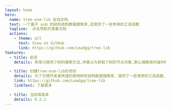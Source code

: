 ```yaml
---
layout: home
hero:
  name: tree-esm-lib 在线文档
  text: 一个基于 esm 的树形结构数据搜索库,还提供了一些常用的工具函数
  tagline:  点击导航栏查看文档
  actions:
    - theme: alt
      text: View on GitHub
      link: https://github.com/Leadgq/tree-lib
features:
  - title: 前言
    details: 本库只提供了树的搜索方法,作者认为获取了树的节点对象,那么增删改的操作都是非常简单的,类似如果你需要插入一个节点到某个节点下面,你只需要找到这个节点,然后push进去就可以了,但是如何查找是费事的

  - title: 创建tree-esm-lib的目的
    details: 为了方便开发者快速的使用树形结构数据搜索库，提供了一些常用的工具函数,同时方便自己查看
    link: https://github.com/Leadgq/tree-lib
    linkText: 了解更多

  - title: 当前库版本 
    details: 0.2.2
---
```


